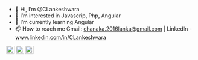 - 👋 Hi, I’m @CLankeshwara
- 👀 I’m interested in Javascrip, Php, Angular
- 🌱 I’m currently learning Angular
- 📫 How to reach me Gmail: chanaka.2016lanka@gmail.com | LinkedIn - www.linkedin.com/in/CLankeshwara
 
<img align="left" alt="codeSTACKr | Twitter" width="22px" src="https://twitter.com/CLankeshwara" />
<img align="left" alt="codeSTACKr | LinkedIn" width="22px" src="https://www.linkedin.com/in/clankeshwara/" />
<img align="left" alt="codeSTACKr | Instagram" width="22px" src="https://www.instagram.com/chanaka_lankeshwara/" />
